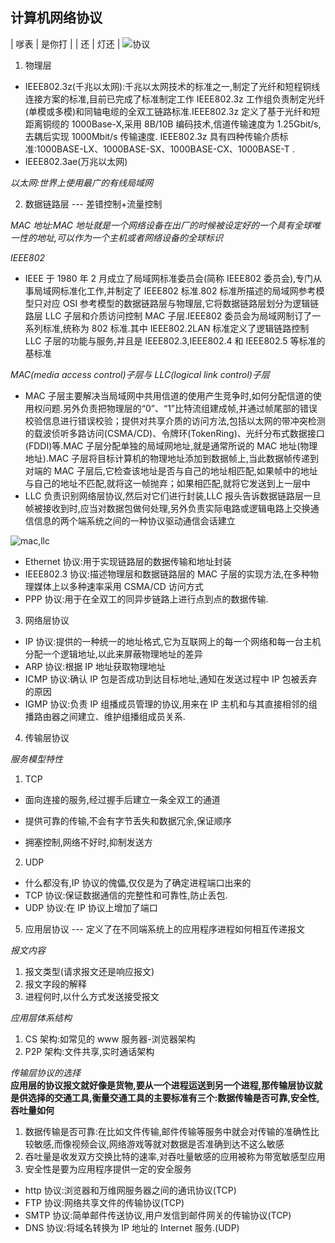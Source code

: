 ## 计算机网络协议

| 嗲表 | 是你打 |
| 还 | 灯还 |
![协议](https://img-blog.csdnimg.cn/20191007154533582.jpeg?x-oss-process=image/watermark,type_ZmFuZ3poZW5naGVpdGk,shadow_10,text_aHR0cHM6Ly9ibG9nLmNzZG4ubmV0L3FxXzQxODM1ODEz,size_16,color_FFFFFF,t_70)

1. 物理层

- IEEE802.3z(千兆以太网):千兆以太网技术的标准之一,制定了光纤和短程铜线连接方案的标准,目前已完成了标准制定工作 IEEE802.3z 工作组负责制定光纤(单模或多模)和同轴电缆的全双工链路标准.IEEE802.3z 定义了基于光纤和短距离铜缆的 1000Base-X,采用 8B/10B 编码技术,信道传输速度为 1.25Gbit/s,去耦后实现 1000Mbit/s 传输速度. IEEE802.3z 具有四种传输介质标准:1000BASE-LX、1000BASE-SX、1000BASE-CX、1000BASE-T .
- IEEE802.3ae(万兆以太网)

_以太网:世界上使用最广的有线局域网_

2. 数据链路层 --- 差错控制+流量控制

_MAC 地址:MAC 地址就是一个网络设备在出厂的时候被设定好的一个具有全球唯一性的地址,可以作为一个主机或者网络设备的全球标识_

_IEEE802_

- IEEE 于 1980 年 2 月成立了局域网标准委员会(简称 IEEE802 委员会),专门从事局域网标准化工作,并制定了 IEEE802 标准.802 标准所描述的局域网参考模型只对应 OSI 参考模型的数据链路层与物理层,它将数据链路层划分为逻辑链路层 LLC 子层和介质访问控制 MAC 子层.IEEE802 委员会为局域网制订了一系列标准,统称为 802 标准.其中 IEEE802.2LAN 标准定义了逻辑链路控制 LLC 子层的功能与服务,并且是 IEEE802.3,IEEE802.4 和 IEEE802.5 等标准的基标准

_MAC(media access control)子层与 LLC(logical link control)子层_

- MAC 子层主要解决当局域网中共用信道的使用产生竞争时,如何分配信道的使用权问题.另外负责把物理层的“0”、“1”比特流组建成帧,并通过帧尾部的错误校验信息进行错误校验；提供对共享介质的访问方法,包括以太网的带冲突检测的载波侦听多路访问(CSMA/CD)、令牌环(TokenRing)、光纤分布式数据接口(FDDI)等.MAC 子层分配单独的局域网地址,就是通常所说的 MAC 地址(物理地址).MAC 子层将目标计算机的物理地址添加到数据帧上,当此数据帧传递到对端的 MAC 子层后,它检查该地址是否与自己的地址相匹配,如果帧中的地址与自己的地址不匹配,就将这一帧抛弃；如果相匹配,就将它发送到上一层中
- LLC 负责识别网络层协议,然后对它们进行封装,LLC 报头告诉数据链路层一旦帧被接收到时,应当对数据包做何处理,另外负责实际电路或逻辑电路上交换通信信息的两个端系统之间的一种协议驱动通信会话建立

![mac,llc](http://file.elecfans.com/web1/M00/48/51/o4YBAFqpw_qABQ5vAAC7kHEi6LY503.jpg)

- Ethernet 协议:用于实现链路层的数据传输和地址封装
- IEEE802.3 协议:描述物理层和数据链路层的 MAC 子层的实现方法,在多种物理媒体上以多种速率采用 CSMA/CD 访问方式
- PPP 协议:用于在全双工的同异步链路上进行点到点的数据传输.

3. 网络层协议

- IP 协议:提供的一种统一的地址格式,它为互联网上的每一个网络和每一台主机分配一个逻辑地址,以此来屏蔽物理地址的差异
- ARP 协议:根据 IP 地址获取物理地址
- ICMP 协议:确认 IP 包是否成功到达目标地址,通知在发送过程中 IP 包被丢弃的原因
- IGMP 协议:负责 IP 组播成员管理的协议,用来在 IP 主机和与其直接相邻的组播路由器之间建立、维护组播组成员关系.

4. 传输层协议

_服务模型特性_

1. TCP

- 面向连接的服务,经过握手后建立一条全双工的通道

- 提供可靠的传输,不会有字节丢失和数据冗余,保证顺序

- 拥塞控制,网络不好时,抑制发送方

2. UDP

- 什么都没有,IP 协议的傀儡,仅仅是为了确定进程端口出来的
- TCP 协议:保证数据通信的完整性和可靠性,防止丢包.
- UDP 协议:在 IP 协议上增加了端口

5. 应用层协议 --- 定义了在不同端系统上的应用程序进程如何相互传递报文

_报文内容_

1. 报文类型(请求报文还是响应报文)
2. 报文字段的解释
3. 进程何时,以什么方式发送接受报文

_应用层体系结构_

1. CS 架构:如常见的 www 服务器-浏览器架构
2. P2P 架构:文件共享,实时通话架构

_传输层协议的选择_  
**应用层的协议报文就好像是货物,要从一个进程运送到另一个进程,那传输层协议就是供选择的交通工具,衡量交通工具的主要标准有三个:数据传输是否可靠,安全性,吞吐量如何**

1. 数据传输是否可靠:在比如文件传输,邮件传输等服务中就会对传输的准确性比较敏感,而像视频会议,网络游戏等就对数据是否准确到达不这么敏感
2. 吞吐量是收发双方交换比特的速率,对吞吐量敏感的应用被称为带宽敏感型应用
3. 安全性是要为应用程序提供一定的安全服务

- http 协议:浏览器和万维网服务器之间的通讯协议(TCP)
- FTP 协议:网络共享文件的传输协议(TCP)
- SMTP 协议:简单邮件传送协议,用户发信到邮件网关的传输协议(TCP)
- DNS 协议:将域名转换为 IP 地址的 Internet 服务.(UDP)
